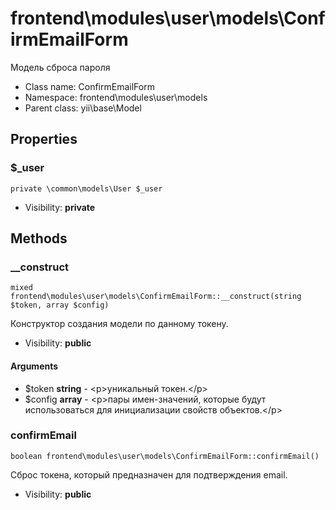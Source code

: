 frontend\modules\user\models\ConfirmEmailForm
===============

Модель сброса пароля




* Class name: ConfirmEmailForm
* Namespace: frontend\modules\user\models
* Parent class: yii\base\Model





Properties
----------


### $_user

    private \common\models\User $_user





* Visibility: **private**


Methods
-------


### __construct

    mixed frontend\modules\user\models\ConfirmEmailForm::__construct(string $token, array $config)

Конструктор создания модели по данному токену.



* Visibility: **public**


#### Arguments
* $token **string** - &lt;p&gt;уникальный токен.&lt;/p&gt;
* $config **array** - &lt;p&gt;пары имен-значений, которые будут использоваться для инициализации свойств объектов.&lt;/p&gt;



### confirmEmail

    boolean frontend\modules\user\models\ConfirmEmailForm::confirmEmail()

Сброс токена, который предназначен для подтверждения email.



* Visibility: **public**



